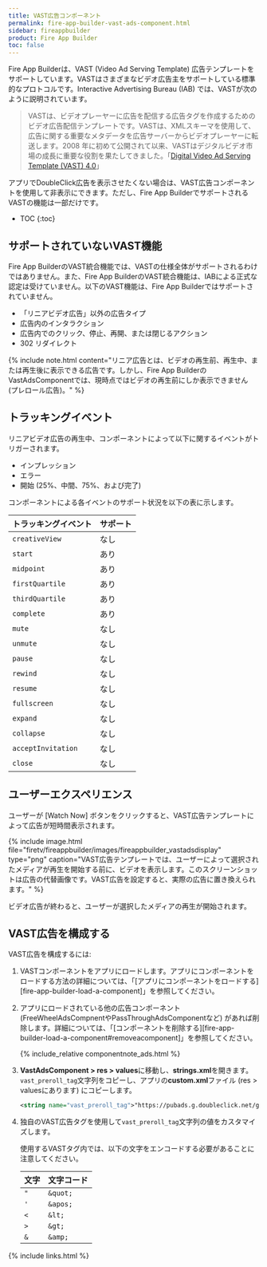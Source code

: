 ```yaml
---
title: VAST広告コンポーネント
permalink: fire-app-builder-vast-ads-component.html
sidebar: fireappbuilder
product: Fire App Builder
toc: false
---
```


<style>
table.small {
max-width: 300px;
}
</style>


Fire App Builderは、VAST (Video Ad Serving Template) 広告テンプレートをサポートしています。VASTはさまざまなビデオ広告主をサポートしている標準的なプロトコルです。Interactive Advertising Bureau (IAB) では、VASTが次のように説明されています。

>VASTは、ビデオプレーヤーに広告を配信する広告タグを作成するためのビデオ広告配信テンプレートです。VASTは、XMLスキーマを使用して、広告に関する重要なメタデータを広告サーバーからビデオプレーヤーに転送します。2008 年に初めて公開されて以来、VASTはデジタルビデオ市場の成長に重要な役割を果たしてきました。「[Digital Video Ad Serving Template (VAST) 4.0](http://www.iab.com/guidelines/digital-video-ad-serving-template-vast-4-0/)」

アプリでDoubleClick広告を表示させたくない場合は、VAST広告コンポーネントを使用して非表示にできます。ただし、Fire App BuilderでサポートされるVASTの機能は一部だけです。

* TOC
{:toc}

## サポートされていないVAST機能

Fire App BuilderのVAST統合機能では、VASTの仕様全体がサポートされるわけではありません。また、Fire App BuilderのVAST統合機能は、IABによる正式な認定は受けていません。以下のVAST機能は、Fire App Builderではサポートされていません。

*  「リニアビデオ広告」以外の広告タイプ
*  広告内のインタラクション
*  広告内でのクリック、停止、再開、または閉じるアクション
*  302 リダイレクト

{% include note.html content="リニア広告とは、ビデオの再生前、再生中、または再生後に表示できる広告です。しかし、Fire App BuilderのVastAdsComponentでは、現時点ではビデオの再生前にしか表示できません (プレロール広告)。" %}

## トラッキングイベント

リニアビデオ広告の再生中、コンポーネントによって以下に関するイベントがトリガーされます。

*  インプレッション
*  エラー
*  開始 (25%、中間、75%、および完了)

コンポーネントによる各イベントのサポート状況を以下の表に示します。

<table>
  <thead>
    <tr>
      <th>トラッキングイベント</th>
      <th>サポート</th>
    </tr>
  </thead>
  <tbody>
    <tr>
      <td><code class="highlighter-rouge">creativeView</code></td>
      <td>なし</td>
    </tr>
    <tr>
      <td><code class="highlighter-rouge">start</code></td>
      <td>あり</td>
    </tr>
    <tr>
      <td><code class="highlighter-rouge">midpoint</code></td>
      <td>あり</td>
    </tr>
    <tr>
      <td><code class="highlighter-rouge">firstQuartile</code></td>
      <td>あり</td>
    </tr>
    <tr>
      <td><code class="highlighter-rouge">thirdQuartile</code></td>
      <td>あり</td>
    </tr>
    <tr>
      <td><code class="highlighter-rouge">complete</code></td>
      <td>あり</td>
    </tr>
    <tr>
      <td><code class="highlighter-rouge">mute</code></td>
      <td>なし</td>
    </tr>
    <tr>
      <td><code class="highlighter-rouge">unmute</code></td>
      <td>なし</td>
    </tr>
    <tr>
      <td><code class="highlighter-rouge">pause</code></td>
      <td>なし</td>
    </tr>
    <tr>
      <td><code class="highlighter-rouge">rewind</code></td>
      <td>なし</td>
    </tr>
    <tr>
      <td><code class="highlighter-rouge">resume</code></td>
      <td>なし</td>
    </tr>
    <tr>
      <td><code class="highlighter-rouge">fullscreen</code></td>
      <td>なし</td>
    </tr>
    <tr>
      <td><code class="highlighter-rouge">expand</code></td>
      <td>なし</td>
    </tr>
    <tr>
      <td><code class="highlighter-rouge">collapse</code></td>
      <td>なし</td>
    </tr>
    <tr>
      <td><code class="highlighter-rouge">acceptInvitation</code></td>
      <td>なし</td>
    </tr>
    <tr>
      <td><code class="highlighter-rouge">close</code></td>
      <td>なし</td>
    </tr>
  </tbody>
</table>

## ユーザーエクスペリエンス

ユーザーが [Watch Now] ボタンをクリックすると、VAST広告テンプレートによって広告が短時間表示されます。

{% include image.html file="firetv/fireappbuilder/images/fireappbuilder_vastadsdisplay" type="png" caption="VAST広告テンプレートでは、ユーザーによって選択されたメディアが再生を開始する前に、ビデオを表示します。このスクリーンショットは広告の代替画像です。VAST広告を設定すると、実際の広告に置き換えられます。" %}

ビデオ広告が終わると、ユーザーが選択したメディアの再生が開始されます。

## VAST広告を構成する

VAST広告を構成するには:

1.  VASTコンポーネントをアプリにロードします。アプリにコンポーネントをロードする方法の詳細については、「[アプリにコンポーネントをロードする][fire-app-builder-load-a-component]」を参照してください。
2.  アプリにロードされている他の広告コンポーネント (FreeWheelAdsCompnentやPassThroughAdsComponentなど) があれば削除します。詳細については、「[コンポーネントを削除する][fire-app-builder-load-a-component#removeacomponent]」を参照してください。
    
    {% include_relative componentnote_ads.html %}
    
2.  **VastAdsComponent > res > values**に移動し、**strings.xml**を開きます。`vast_preroll_tag`文字列をコピーし、アプリの**custom.xml**ファイル (res > valuesにあります) にコピーします。
    
    ```xml
    <string name="vast_preroll_tag">"https://pubads.g.doubleclick.net/gampad/ads?sz=640x480&amp;iu=/124319096/external/single_ad_samples&amp;ciu_szs=300x250&amp;impl=s&amp;gdfp_req=1&amp;env=vp&amp;output=vast&amp;unviewed_position_start=1&amp;cust_params=deployment%3Ddevsite%26sample_ct%3Dlinear&amp;correlator="</string>
    ```
    
3.  独自のVAST広告タグを使用して`vast_preroll_tag`文字列の値をカスタマイズします。

    使用するVASTタグ内では、以下の文字をエンコードする必要があることに注意してください。

    <table class="small">
      <thead>
        <tr>
          <th>文字</th>
          <th>文字コード</th>
        </tr>
      </thead>
      <tbody>
        <tr>
          <td><code class="highlighter-rouge">"</code></td>
          <td><code class="highlighter-rouge">&amp;quot;</code></td>
        </tr>
        <tr>
          <td><code class="highlighter-rouge">'</code></td>
          <td><code class="highlighter-rouge">&amp;apos;</code></td>
        </tr>
        <tr>
          <td><code class="highlighter-rouge">&lt;</code></td>
          <td><code class="highlighter-rouge">&amp;lt;</code></td>
        </tr>
        <tr>
          <td><code class="highlighter-rouge">&gt;</code></td>
          <td><code class="highlighter-rouge">&amp;gt;</code></td>
        </tr>
        <tr>
          <td><code class="highlighter-rouge">&amp;</code></td>
          <td><code class="highlighter-rouge">&amp;amp;</code></td>
        </tr>
      </tbody>
    </table>

{% include links.html %}

